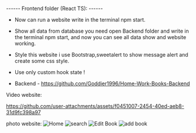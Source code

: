 ------ Frontend folder (React TS): ------
 
* Now can run a website write in the terminal npm start.

* Show all data from database you need open Backend folder and write in the terminal npm start, 
and now you can see all data show and website working.

* Style this website i use Bootstrap,sweetalert to show message alert and create some css style.

* Use only custom hook state !

* Backend - https://github.com/Goddier1996/Home-Work-Books-Backend

Video website:


https://github.com/user-attachments/assets/f0451007-2454-40ed-aeb8-31d9fc398a97


photo website:
![Home](https://github.com/user-attachments/assets/46928a44-3175-42b0-9bae-46e6f52fb8be)
![search](https://github.com/user-attachments/assets/9956d603-fbd9-4469-b4d6-c1d4a3a8f67d)
![Edit Book](https://github.com/user-attachments/assets/d9c11c8f-5fee-4d2b-ac18-da02b017e03f)
![add book](https://github.com/user-attachments/assets/a0c03b04-7015-4c39-995c-0b209037f16e)
